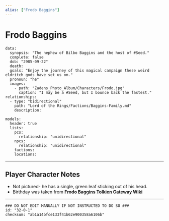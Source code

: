 ```yaml
---
alias: ["Frodo Baggins"]
---
```

# Frodo Baggins

```RpgManagerData
data: 
  synopsis: "The nephew of Bilbo Baggins and the host of #Seed."
  complete: false
  dob: "2985-09-22"
  death: 
  goals: "Enjoy the journey of this magical campaign these weird eldritch gods have set us on."
  pronoun: "he"
  images: 
    - path: "Zadens_Photo_Album/Characters/Frodo.jpg"
      caption: "I may be a #Seed, but I bounce back the fastest."
relationships: 
  - type: "bidirectional"
    path: "Lord of the Rings/Factions/Baggins-Family.md"
    description: 
```

```RpgManager
models: 
  header: true
  lists: 
    pcs: 
      relationship: "unidirectional"
    npcs: 
      relationship: "unidirectional"
    factions: 
    locations: 
```

---

## Player Character Notes

- Not pictured- he has a single, green leaf sticking out of his head.
- Birthday was taken from **[Frodo Baggins Tolkien Gateway Wiki](https://tolkiengateway.net/wiki/Frodo_Baggins)**

---

```RpgManagerID
### DO NOT EDIT MANUALLY IF NOT INSTRUCTED TO DO SO ###
id: "32-0-1"
checksum: "ab1a14bfce133f41b62e900358a6106b"
```
